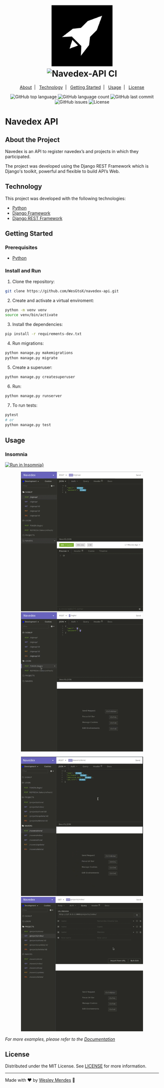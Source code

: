 <h1 align="center">
  <a href="https://github.com/WesGtoX/navedex-api">
    <img src=".github/logo.png" alt="Navedex API" title="Navedex API" width="200px">
  </a>
  <br />
  <img alt="Navedex-API CI" src="https://github.com/WesGtoX/navedex-api/workflows/Navedex-API%20CI/badge.svg" />
</h1>

<p align="center">
  <a href="#about-the-project">About</a>&nbsp;&nbsp;|&nbsp;&nbsp;
  <a href="#technology">Technology</a>&nbsp;&nbsp;|&nbsp;&nbsp;
  <a href="#getting-started">Getting Started</a>&nbsp;&nbsp;|&nbsp;&nbsp;
  <a href="#usage">Usage</a>&nbsp;&nbsp;|&nbsp;&nbsp;
  <a href="#license">License</a>
</p>

<p align="center">
  <img alt="GitHub top language" src="https://img.shields.io/github/languages/top/wesgtox/navedex-api?style=plastic" />
  <img alt="GitHub language count" src="https://img.shields.io/github/languages/count/wesgtox/navedex-api?style=plastic" />
  <img alt="GitHub last commit" src="https://img.shields.io/github/last-commit/wesgtox/navedex-api?style=plastic" />
  <img alt="GitHub issues" src="https://img.shields.io/github/issues/wesgtox/navedex-api?style=plastic" />
  <img alt="License" src="https://img.shields.io/github/license/wesgtox/navedex-api?style=plastic" />
</p>


# Navedex API

## About the Project

Navedex is an API to register navedex’s and projects in which they participated.

The project was developed using the Django REST Framework which is Django's toolkit, powerful and flexible to build API’s Web.


## Technology 

This project was developed with the following technologies:

- [Python](https://www.python.org/)
- [Django Framework](https://www.djangoproject.com/)
- [Django REST Framework](https://www.django-rest-framework.org/)


## Getting Started

### Prerequisites

- [Python](https://www.python.org/)


### Install and Run

1. Clone the repository:
```bash
git clone https://github.com/WesGtoX/navedex-api.git
```
2. Create and activate a virtual enviroment:
```bash
python -m venv venv
source venv/bin/activate
```
3. Install the dependencies:
```bash
pip install -r requirements-dev.txt
```
4. Run migrations:
```bash
python manage.py makemigrations
python manage.py migrate
```
5. Create a superuser:
```bash
python manage.py createsuperuser
```
6. Run:
```bash
python manage.py runserver
```
7. To run tests:
```bash
pytest
# or
python manage.py test
```


## Usage

### Insomnia

[![Run in Insomnia}](https://insomnia.rest/images/run.svg)](https://insomnia.rest/run/?label=Navedex&uri=https%3A%2F%2Fraw.githubusercontent.com%2FWesGtoX%2Fnavedex-api%2Fmaster%2Fnavedex_insomnia.json)

<p align="center">
  <img src="misc/images/img01.gif" alt="Insomnia Example" width="400px" />
  <img src="misc/images/img02.gif" alt="Insomnia Example" width="400px" />
</p>

<p align="center">
  <img src="misc/images/img03.gif" alt="Insomnia Example" width="400px" />
  <img src="misc/images/img04.gif" alt="Insomnia Example" width="400px" />
</p>


_For more examples, please refer to the [Documentation](https://github.com/WesGtoX/navedex-api/wiki)_


## License

Distributed under the MIT License. See [LICENSE](LICENSE) for more information.

---

Made with ♥ by [Wesley Mendes](https://wesleymendes.com.br/) :wave:
